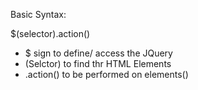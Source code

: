 Basic Syntax:

$(selector).action()

- $ sign to define/ access the JQuery
- (Selctor) to find thr HTML Elements
- .action() to be performed on elements()
